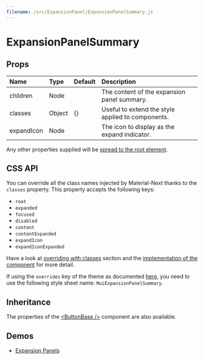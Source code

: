 ```yaml
---
filename: /src/ExpansionPanel/ExpansionPanelSummary.js
---
```


<!--- This documentation is automatically generated, do not try to edit it. -->

# ExpansionPanelSummary



## Props

| Name | Type | Default | Description |
|:-----|:-----|:--------|:------------|
| children | Node |  | The content of the expansion panel summary. |
| classes | Object | {} | Useful to extend the style applied to components. |
| expandIcon | Node |  | The icon to display as the expand indicator. |

Any other properties supplied will be [spread to the root element](/guides/api#spread).

## CSS API

You can override all the class names injected by Material-Next thanks to the `classes` property.
This property accepts the following keys:
- `root`
- `expanded`
- `focused`
- `disabled`
- `content`
- `contentExpanded`
- `expandIcon`
- `expandIconExpanded`

Have a look at [overriding with classes](/customization/overrides#overriding-with-classes) section
and the [implementation of the component](https://github.com/material-next/material-next/tree/v1-beta/src/ExpansionPanel/ExpansionPanelSummary.js)
for more detail.

If using the `overrides` key of the theme as documented
[here](/customization/themes#customizing-all-instances-of-a-component-type),
you need to use the following style sheet name: `MuiExpansionPanelSummary`.

## Inheritance

The properties of the [&lt;ButtonBase /&gt;](/api/button-base) component are also available.

## Demos

- [Expansion Panels](/demos/expansion-panels)

